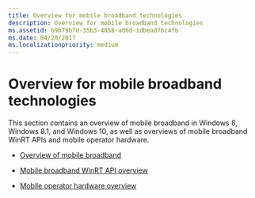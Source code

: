 ```yaml
---
title: Overview for mobile broadband technologies
description: Overview for mobile broadband technologies
ms.assetid: b9b79b7d-35b3-4058-ad6d-1dbead76c4fb
ms.date: 04/20/2017
ms.localizationpriority: medium
---
```


# Overview for mobile broadband technologies

This section contains an overview of mobile broadband in Windows 8, Windows 8.1, and Windows 10, as well as overviews of mobile broadband WinRT APIs and mobile operator hardware.

-   [Overview of mobile broadband](overview-of-mobile-broadband.md)

-   [Mobile broadband WinRT API overview](mobile-broadband-winrt-api-overview.md)

-   [Mobile operator hardware overview](mobile-operator-hardware-overview.md)

 

 





